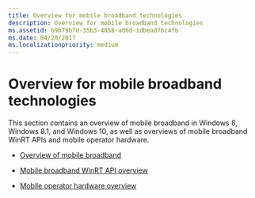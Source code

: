 ```yaml
---
title: Overview for mobile broadband technologies
description: Overview for mobile broadband technologies
ms.assetid: b9b79b7d-35b3-4058-ad6d-1dbead76c4fb
ms.date: 04/20/2017
ms.localizationpriority: medium
---
```


# Overview for mobile broadband technologies

This section contains an overview of mobile broadband in Windows 8, Windows 8.1, and Windows 10, as well as overviews of mobile broadband WinRT APIs and mobile operator hardware.

-   [Overview of mobile broadband](overview-of-mobile-broadband.md)

-   [Mobile broadband WinRT API overview](mobile-broadband-winrt-api-overview.md)

-   [Mobile operator hardware overview](mobile-operator-hardware-overview.md)

 

 





